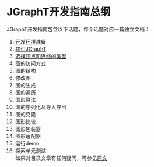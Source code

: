 # JGraphT开发指南总纲
JGraphT开发指南包含以下话题，每个话题对应一篇独立文档：  
1. [开发环境准备](https://github.com/roysong/reseachTec/tree/master/graph/jGraphT/apply/dev/%E5%BC%80%E5%8F%91%E7%8E%AF%E5%A2%83%E5%87%86%E5%A4%87)  
2. [初识JGraphT](https://github.com/roysong/reseachTec/tree/master/graph/jGraphT/apply/dev/%E5%88%9D%E8%AF%86JGraphT)  
3. [选择顶点和连线的类型](https://github.com/roysong/reseachTec/tree/master/graph/jGraphT/apply/dev/%E9%80%89%E6%8B%A9%E9%A1%B6%E7%82%B9%E5%92%8C%E8%BF%9E%E7%BA%BF%E7%9A%84%E7%B1%BB%E5%9E%8B)    
4. 图的访问方式  
5. 图的结构    
6. 修改图  
7. 图的生成  
8. 图的遍历  
9. 国形算法  
10. 国的序列化及导入导出  
11. 图的克隆  
12. 图形比较  
13. 图形包装器  
14. 图形适配器   
15. 运行demo  
16. 探索单元测试  
如果对目录文章有任何疑问，可参见[原文](https://jgrapht.org/guide/UserOverview)

